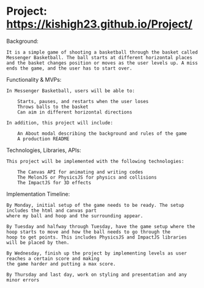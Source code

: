 # Project: https://kishigh23.github.io/Project/

Background: 

    It is a simple game of shooting a basketball through the basket called Messenger Basketball. The ball starts at different horizontal places and the basket changes position or moves as the user levels up. A miss ends the game, and the user has to start over. 



Functionality & MVPs:

    In Messenger Basketball, users will be able to:

        Starts, pauses, and restarts when the user loses
        Throws balls to the basket
        Can aim in different horizontal directions

    In addition, this project will include:

        An About modal describing the background and rules of the game
        A production README


Technologies, Libraries, APIs:

    This project will be implemented with the following technologies:

        The Canvas API for animating and writing codes
        The MelonJS or PhysicsJS for physics and collisions
        The ImpactJS for 3D effects


Implementation Timeline: 

    By Monday, initial setup of the game needs to be ready. The setup includes the html and canvas part
    where my ball and hoop and the surrounding appear.

    By Tuesday and halfway through Tuesday, have the game setup where the hoop starts to move and how the ball needs to go through the
    hoop to get points. This includes PhysicsJS and ImpactJS libraries will be placed by then.

    By Wednesday, finish up the project by implementing levels as user reaches a certain score and making
    the game harder and putting a max score. 

    By Thursday and last day, work on styling and presentation and any minor errors